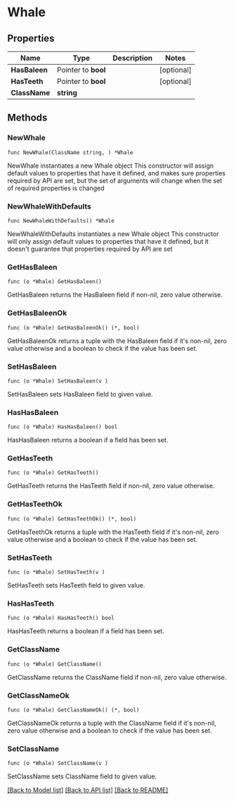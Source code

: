 # Whale

## Properties

Name | Type | Description | Notes
------------ | ------------- | ------------- | -------------
**HasBaleen** | Pointer to **bool** |  | [optional] 
**HasTeeth** | Pointer to **bool** |  | [optional] 
**ClassName** | **string** |  | 

## Methods

### NewWhale

`func NewWhale(ClassName string, ) *Whale`

NewWhale instantiates a new Whale object
This constructor will assign default values to properties that have it defined,
and makes sure properties required by API are set, but the set of arguments
will change when the set of required properties is changed

### NewWhaleWithDefaults

`func NewWhaleWithDefaults() *Whale`

NewWhaleWithDefaults instantiates a new Whale object
This constructor will only assign default values to properties that have it defined,
but it doesn't guarantee that properties required by API are set

### GetHasBaleen

`func (o *Whale) GetHasBaleen() `

GetHasBaleen returns the HasBaleen field if non-nil, zero value otherwise.

### GetHasBaleenOk

`func (o *Whale) GetHasBaleenOk() (*, bool)`

GetHasBaleenOk returns a tuple with the HasBaleen field if it's non-nil, zero value otherwise
and a boolean to check if the value has been set.

### SetHasBaleen

`func (o *Whale) SetHasBaleen(v )`

SetHasBaleen sets HasBaleen field to given value.

### HasHasBaleen

`func (o *Whale) HasHasBaleen() bool`

HasHasBaleen returns a boolean if a field has been set.

### GetHasTeeth

`func (o *Whale) GetHasTeeth() `

GetHasTeeth returns the HasTeeth field if non-nil, zero value otherwise.

### GetHasTeethOk

`func (o *Whale) GetHasTeethOk() (*, bool)`

GetHasTeethOk returns a tuple with the HasTeeth field if it's non-nil, zero value otherwise
and a boolean to check if the value has been set.

### SetHasTeeth

`func (o *Whale) SetHasTeeth(v )`

SetHasTeeth sets HasTeeth field to given value.

### HasHasTeeth

`func (o *Whale) HasHasTeeth() bool`

HasHasTeeth returns a boolean if a field has been set.

### GetClassName

`func (o *Whale) GetClassName() `

GetClassName returns the ClassName field if non-nil, zero value otherwise.

### GetClassNameOk

`func (o *Whale) GetClassNameOk() (*, bool)`

GetClassNameOk returns a tuple with the ClassName field if it's non-nil, zero value otherwise
and a boolean to check if the value has been set.

### SetClassName

`func (o *Whale) SetClassName(v )`

SetClassName sets ClassName field to given value.



[[Back to Model list]](../README.md#documentation-for-models) [[Back to API list]](../README.md#documentation-for-api-endpoints) [[Back to README]](../README.md)


